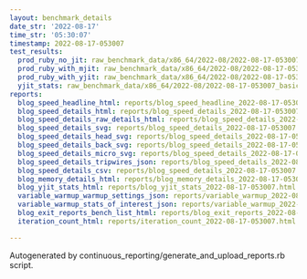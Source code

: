 ```yaml
---
layout: benchmark_details
date_str: '2022-08-17'
time_str: '05:30:07'
timestamp: 2022-08-17-053007
test_results:
  prod_ruby_no_jit: raw_benchmark_data/x86_64/2022-08/2022-08-17-053007_basic_benchmark_prod_ruby_no_jit.json
  prod_ruby_with_mjit: raw_benchmark_data/x86_64/2022-08/2022-08-17-053007_basic_benchmark_prod_ruby_with_mjit.json
  prod_ruby_with_yjit: raw_benchmark_data/x86_64/2022-08/2022-08-17-053007_basic_benchmark_prod_ruby_with_yjit.json
  yjit_stats: raw_benchmark_data/x86_64/2022-08/2022-08-17-053007_basic_benchmark_yjit_stats.json
reports:
  blog_speed_headline_html: reports/blog_speed_headline_2022-08-17-053007.html
  blog_speed_details_html: reports/blog_speed_details_2022-08-17-053007.html
  blog_speed_details_raw_details_html: reports/blog_speed_details_2022-08-17-053007.raw_details.html
  blog_speed_details_svg: reports/blog_speed_details_2022-08-17-053007.svg
  blog_speed_details_head_svg: reports/blog_speed_details_2022-08-17-053007.head.svg
  blog_speed_details_back_svg: reports/blog_speed_details_2022-08-17-053007.back.svg
  blog_speed_details_micro_svg: reports/blog_speed_details_2022-08-17-053007.micro.svg
  blog_speed_details_tripwires_json: reports/blog_speed_details_2022-08-17-053007.tripwires.json
  blog_speed_details_csv: reports/blog_speed_details_2022-08-17-053007.csv
  blog_memory_details_html: reports/blog_memory_details_2022-08-17-053007.html
  blog_yjit_stats_html: reports/blog_yjit_stats_2022-08-17-053007.html
  variable_warmup_warmup_settings_json: reports/variable_warmup_2022-08-17-053007.warmup_settings.json
  variable_warmup_stats_of_interest_json: reports/variable_warmup_2022-08-17-053007.stats_of_interest.json
  blog_exit_reports_bench_list_html: reports/blog_exit_reports_2022-08-17-053007.bench_list.html
  iteration_count_html: reports/iteration_count_2022-08-17-053007.html

---
```

Autogenerated by continuous_reporting/generate_and_upload_reports.rb script.
